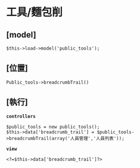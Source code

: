# 工具/麵包削

## [model]

```
$this->load->model('public_tools');
```

## [位置]

```
Public_tools->breadcrumbTrail()
```

## [執行]

**`controllers`**
```
$public_tools = new public_tools();
$this->data['breadcrumb_trail'] = $public_tools->breadcrumbTrail(array('人員管理','人員列表'));
```
**`view`**
```
<?=$this->data['breadcrumb_trail']?>
```

